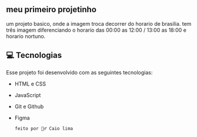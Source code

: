 ## meu primeiro projetinho

um projeto basico, onde a imagem troca decorrer do horario de brasilia.
tem três imagem diferenciando o horario das 00:00 as 12:00 / 13:00 as 18:00 e horario nortuno.

## 💻 Tecnologias 

Esse projeto foi desenvolvido com as seguintes tecnologias:

- HTML e CSS
- JavaScript
- Git e Github
- Figma



      feito por 🙋‍♂️ Caio lima 
